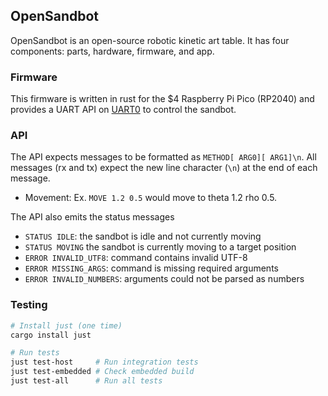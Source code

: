 ## OpenSandbot
OpenSandbot is an open-source robotic kinetic art table. It has four components: parts, hardware, firmware, and app.

### Firmware
This firmware is written in rust for the $4 Raspberry Pi Pico (RP2040) and provides a UART API on [UART0](https://pico.pinout.xyz/) to control the sandbot.

### API
The API expects messages to be formatted as `METHOD[ ARG0][ ARG1]\n`. All messages (rx and tx) expect the new line character (`\n`) at the end of each message.

- Movement: Ex. `MOVE 1.2 0.5` would move to theta 1.2 rho 0.5.

The API also emits the status messages
- `STATUS IDLE`: the sandbot is idle and not currently moving
- `STATUS MOVING` the sandbot is currently moving to a target position
- `ERROR INVALID_UTF8`: command contains invalid UTF-8
- `ERROR MISSING_ARGS`: command is missing required arguments
- `ERROR INVALID_NUMBERS`: arguments could not be parsed as numbers

### Testing
```bash
# Install just (one time)
cargo install just

# Run tests
just test-host     # Run integration tests
just test-embedded # Check embedded build
just test-all      # Run all tests
```

